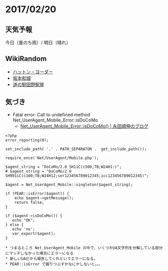 # 2017/02/20

## 天気予報

今日（曇のち雨）/ 明日（晴れ）

## WikiRandom

* [ハットン・ヨーダー](https://ja.wikipedia.org/wiki/%E3%83%8F%E3%83%83%E3%83%88%E3%83%B3%E3%83%BB%E3%83%A8%E3%83%BC%E3%83%80%E3%83%BC)
* [坂本和城](https://ja.wikipedia.org/wiki/%E5%9D%82%E6%9C%AC%E5%92%8C%E5%9F%8E)
* [道の駅田野駅屋](https://ja.wikipedia.org/wiki/%E9%81%93%E3%81%AE%E9%A7%85%E7%94%B0%E9%87%8E%E9%A7%85%E5%B1%8B)

## 気づき

* Fatal error: Call to undefined method Net_UserAgent_Mobile_Error::isDoCoMo
    * [Net_UserAgent_Mobile_Error::isDoCoMo() | 永田順伸のブログ](https://www.ynagata.com/2011/08/28/fatal-error-call-to-undefined-method-net_useragent_mobile_errorisdocomo/)

```
<?php
error_reporting(0);

set_include_path( '.' . PATH_SEPARATOR .  get_include_path());

require_once('Net/UserAgent/Mobile.php');

$agent_string = "DoCoMo/2.0 SH11C(c500;TB;W24H1:)";
# $agent_string = "DoCoMo/2.0 SH901iC(c100;TB;W24H12;ser123456789012345;icc123456789012345)";

$agent = Net_UserAgent_Mobile::singleton($agent_string);

if (PEAR::isError($agent)) {
    echo $agent->getMessage();
    return false;
}

if ($agent->isDoCoMo()) {
   echo "OK";
} else {
   echo 'no';
   var_export($agent);
}
```

    * つまるところ Net_UserAgent_Mobile の中で、いくつかUA文字列を分解している部分にマッチしなかった場合にエラーになる
    * 新しいUAだから報告してくれというエラーになる。
    * PEAR::isError で握りつぶすかなにかしないと。。。
